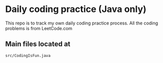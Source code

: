 # Daily coding practice (Java only)

This repo is to track my own daily coding practice process.
All the coding problems is from LeetCode.com

## Main files located at

```
src/CodingIsFun.java
```

